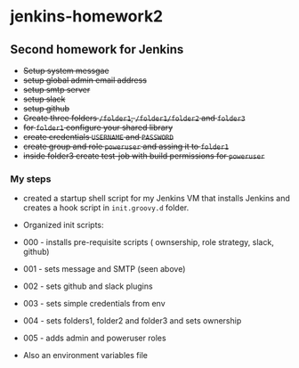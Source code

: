 # jenkins-homework2

## Second homework for Jenkins

* ~~Setup system messgae~~
* ~~setup global admin email address~~
* ~~setup smtp server~~
* ~~setup slack~~
* ~~setup github~~
* ~~Create three folders `/folder1`, `/folder1/folder2` and `folder3`~~
* ~~for `folder1` configure your shared library~~
* ~~create credentials `USERNAME` and `PASSWORD`~~
* ~~create group and role `poweruser` and assing it to `folder1`~~
* ~~inside folder3 create test-job with build permissions for `poweruser`~~

### My steps

* created a startup shell script for my Jenkins VM that installs Jenkins and creates a hook script in `init.groovy.d` folder.

* Organized init scripts:
* 000 - installs pre-requisite scripts ( ownsership, role strategy, slack, github)
* 001 - sets message and SMTP (seen above)
* 002 - sets github and slack plugins
* 003 - sets simple credentials from env
* 004 - sets folders1, folder2 and folder3 and sets ownership
* 005 - adds admin and poweruser roles
* Also an environment variables file
